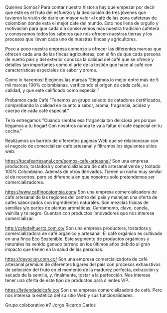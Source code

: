 Quienes Somos?
Para contar nuestra historia hay que empezar por decir que este es el fruto del esfuerzo y la dedicación de tres jóvenes que tuvieron la visión de darle un mayor valor al café de las zona cafeteras de colombian donde  esta el mejor cafe del mundo. Esto nos llena de orgullo y motivacion para que cada dia conservemos mas nuestra tradicion cafetera y conoscamos todos los sabores que nos ofrecen nuestras tierras y los procesos que llevan cada uno de nuestras fincas y agricultores.

 
Poco a poco nuestra empresa comenzo a ofrecer las diferentes marcas que ofrecen cada una de las fincas agricultoras, con el fin de que cada persona de nuetro pais y del exterior conozca la calidad del café que se ofrece y detalles tan importantes como el arte de la tostión que hace al café con características especiales de sabor y aroma.

Como lo hacemos!
Elegimos las marcas
"Elegimos lo mejor entre más de 5 mil marcas 100% colombianas, verificando el origen de cada café, su calidad, y que esté calificado como especial."

Probamos cada Café
"Tenemos un grupo selecto de catadores certificados, comprobando la calidad en cuanto a sabor, aroma, fragancia, acidez y cuerpo de cada café especial."

Te lo entregamos
"Cuando sientas esa fragancia tan deliciosa ¡es porque llegamos a tu hogar! Con nosotros nunca te va a faltar el café especial en tu cocina."

Realizamos un barrido de diferentes paginas Web que se relacionaran con el negocio de comercializar café artesanal y filtramos los siguientes 
sitios web: 

https://tucafeartesanal.com/somos-cafe-artesanal/
Son una empresa productora, tostadora y comercializadora de café artesanal verde y tostado 100% Colombiano. Además de otros derivados. 
Tienen un nicho muy similar al de nosotros, pero se diferencia en que nosotros solo pretendemos ser comercializadores.

https://www.caffinocolombia.com/
Son una empresa comercializadora de café artesanal de las regiones del centro del país y manejan una oferta de cafés saborizados con 
ingredientes naturales. Son mezclas físicas de semillas y/o partes de plantas aromáticas: Cardamomo, clavo, canela, vainilla y té negro. 
Cuentan con productos innovadores que nos interesa comercializar. 

http://cafedelhuerto.com.co/
Son una empresa productora, tostadora y comercializadora de café orgánico y artesanal. El café orgánico es cultivado en una finca Eco Sostenible.
Este segmento de productos orgánicos y naturales ha venido ganado terreno en los últimos años debido al gran impacto que tienen en la salud de
las personas.

https://devocion.com.co/
Son una empresa comercializadora de café artesanal prémium de diferentes lugares del país con procesos exhaustivos de selección del fruto 
en el momento de la madurez perfecta, extracción y secado de la semilla, y, finalmente, tostar a la perfección. Nos interesa tener una oferta de 
este tipo de productos para clientes VIP.

https://latiendadelcafe.co/
Son una empresa comercializadora de café. Pero nos interesa la estética del su sitio Web y sus funcionalidades.

Grupo colaborativo #7
Jorge
Ricardo
Carlos
 